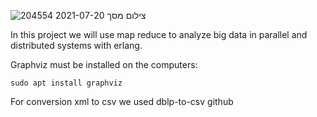 ![צילום מסך 2021-07-20 204554](https://user-images.githubusercontent.com/62119972/126371275-aa3b1d74-4406-4785-a6dc-882561544ed3.png)

In this project we will use map reduce to analyze big data in parallel and distributed systems with erlang.

Graphviz must be installed on the computers:

```sudo apt install graphviz ```

For conversion xml to csv we used dblp-to-csv github
